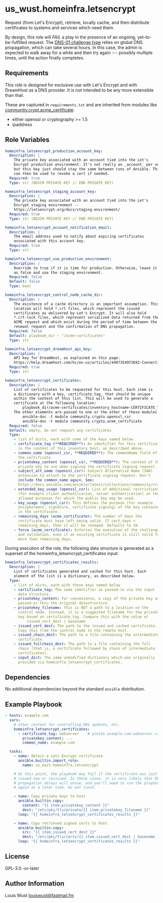 us_wust.homeinfra.letsencrypt
=============================

Request (from Let's Encrypt), retrieve, locally cache, and then
distribute certificates to systems and services which need them.

By design, this role will _FAIL_ a play in the presence of an ongoing,
yet-to-be-fulfilled request. The [DNS-01 challenge
type](https://letsencrypt.org/docs/challenge-types/#dns-01-challenge)
relies on global DNS propagation, which can take several hours. In this
case, the admin is expected to walk away for a while and then try again
--- possibly multiple times, until the action finally completes.

Requirements
------------

This role is designed for exclusive use with Let's Encrypt and with
DreamHost as a DNS provider. It is not intended to be any more
extensible than that.

These are captured in `requirements.txt` and are inherited from modules
like
[community.crypt.acme_certificate](https://docs.ansible.com/ansible/latest/collections/community/crypto/acme_certificate_module.html#ansible-collections-community-crypto-acme-certificate-module):

* either openssl or cryptography >= 1.5
* ipaddress

Role Variables
--------------

```yaml
homeinfra_letsencrypt_production_account_key:
  Description: |
    The private key associated with an account tied into the Let's
    Encrypt production environment. It's not really an _account_ per se,
    but this key just should stay the same between runs of Ansible. This
    can then be used to revoke a cert if needed.
  Required: true
  Type: str (BEGIN PRIVATE KEY // END PRIVATE KEY)

homeinfra_letsencrypt_staging_account_key:
  Description: |
    The private key associated with an account tied into the Let's
    Encrypt staging environment --
    https://letsencrypt.org/docs/staging-environment/
  Required: true
  Type: str (BEGIN PRIVATE KEY // END PRIVATE KEY)

homeinfra_letsencrypt_account_notification_email:
  Description: |
    The email address used to notify about expiring certificates
    associated with this account key.
  Required: true
  Type: str

homeinfra_letsencrypt_use_production_environment:
  Description: |
    Override to true if it is time for production. Otherwise, leave it
    as false and use the staging environment.
  Required: false
  Default: false
  Type: bool

homeinfra_letsencrypt_control_node_cache_dir:
  Description: |
    The existence of a cache directory is an important assumption. This
    location will hold *.crt files, which represent the issued
    certificates as delivered by Let's Encrypt. It will also hold
    *.crt-lock files, which represent serialized data returned from the
    ACME request and which exist during the period of time between the
    renewal request and the confirmation of DNS propagation.
  Required: false
  Default: playbook_dir ~ "/acme-certificates"
  Type: str

homeinfra_letsencrypt_dreamhost_api_key:
  Description: |
    API key for DreamHost, as explained on this page:
    https://help.dreamhost.com/hc/en-us/articles/4407354972692-Connecting-to-the-DreamHost-API
  Required: true
  Type: str

homeinfra_letsencrypt_certificates:
  Description: |
    List of certificates to be requested for this host. Each item is
    a dictionary with a key, certificate_tag, that should be unique
    within the context of this list. This will be used to generate a
    certificate at the following location:
        playbook_dir/acme-certificates/inventory_hostname-CERTIFICATE_TAG.crt
    The other elements are passed to one or the other of these modules:
        ansible-doc -t module community.crypto.openssl_csr
        ansible-doc -t module community.crypto.acme_certificate
  Required: false
  Default: empty, do not request any certificates
  Type:
    - list of dicts, each with some of the keys named below
    - certificate_tag (**REQUIRED**): An identifier for this certificate
      in the context of this inventory host, as described above.
    - common_name (openssl_csr, **REQUIRED**): The commonName field of
      the certificate.
    - privatekey_content (openssl_csr, **REQUIRED**): The content of the
      private key to use when signing the certificate signing request.
    - subject_alt_name (openssl_csr): Subject Alternative Name (SAN)
      extension to attach to the certificate signing request. Don't
      include the common_name again. See:
      https://docs.ansible.com/ansible/latest/collections/community/crypto/openssl_csr_module.html#parameter-subject_alt_name
    - extended_key_usage (openssl_csr): List of Additional restrictions
      (for example client authentication, server authentication) on the
      allowed purposes for which the public key may be used.
    - key_usage (openssl_csr): This defines the purpose (for example
      encipherment, signature, certificate signing) of the key contained
      in the certificate.
    - remaining_days (acme_certificate): The number of days the
      certificate must have left being valid. If cert_days <
      remaining_days, then it will be renewed. Defaults to 10.
    - force (acme_certificate): Enforces the execution of the challenge
      and validation, even if an existing certificate is still valid for
      more than remaining_days.
```

During execution of the role, the following data structure is generated
as a superset of the homeinfra_letsencrypt_certificates input:

```yaml
homeinfra_letsencrypt_certificates_results:
  Description: |
    List of certificates generated and cached for this host. Each
    element of the list is a dictionary, as described below.
  Type:
    - list of dicts, each with these keys named below
    - certificate_tag: The same identifier as passed-in via the input
      data structure.
    - privatekey_content: For convenience, a copy of the private key as
      passed-in thru the original datastructure.
    - privatekey_filename: This is NOT a path to a location on the
      control node. Instead, it is a suggested filename for the private
      key based on certificate_tag. Compare this with the value of
          issued_cert_dest | basename
    - issued_cert_dest: The path to the issued and cached certificate.
      Copy this from the control node to the remote host.
    - issued_chain_dest: The path to a file containing the intermediate
      certificate.
    - issued_fullchain_dest: The path to a file containing the full
      chain (that is, a certificate followed by chain of intermediate
      certificates).
    - input_dict: The same unmodified dictionary which was originally
      provided via homeinfra_letsencrypt_certificates.
```

Dependencies
------------
No additional dependencies beyond the standard `ansible` distribution.

Example Playbook
----------------

```yaml
- hosts: example.com
  vars:
    # other context for controlling DNS updates, etc.
    homeinfra_letsencrypt_certificates:
      - certificate_tag: webserver    # yields example.com-webserver.crt
        privatekey_content: ...
        common_name: example.com

  tasks:
    - name: Obtain a Lets Encrypt certificate
      ansible.builtin.import_role:
        name: us_wust.homeinfra.letsencrypt

    # At this point, the playbook may fail if the certificate was just
    # issued now or reissued. In these cases, it is very likely that DNS
    # propagation delays will ensue, and you'll need to run the playbook
    # again at a later time. Go eat lunch.

    - name: Copy private keys to host
      ansible.builtin.copy:
        content: "{{ item.privatekey_content }}"
        dest: "/etc/pki/tls/private/{{ item.privatekey_filename }}"
      loop: "{{ homeinfra_letsencrypt_certificates_results }}"

    - name: Copy retrieved signed certs to host
      ansible.builtin.copy:
        src: "{{ item.issued_cert_dest }}"
        dest: "/etc/pki/tls/certs/{{ item.issued_cert_dest | basename }}"
      loop: "{{ homeinfra_letsencrypt_certificates_results }}"
```

License
-------

GPL-3.0.-or-later

Author Information
------------------

Louis Wust <louiswust@fastmail.fm>
